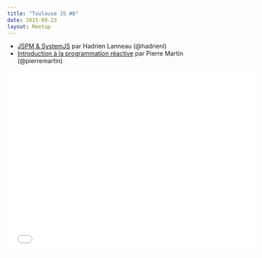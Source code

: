 ```yaml
---
title: "Toulouse JS #8"
date: 2015-09-23
layout: Meetup
---
```


- [JSPM & SystemJS](http://slides.com/hadrieneu/deck) par Hadrien Lanneau (@hadrienl)
- [Introduction à la programmation réactive](http://real34.github.io/slides/si-utilisateur-etait-fonction/#1) par Pierre Martin (@pierremartin)

<iframe src="//slides.com/maxdow/toulousejs8/embed" width="576" height="420" scrolling="no" frameborder="0" webkitallowfullscreen="true" mozallowfullscreen="true" allowfullscreen="true">
</iframe>
